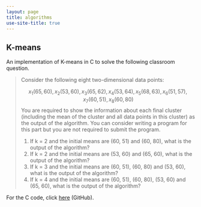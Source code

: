 ```yaml
---
layout: page
title: algorithms
use-site-title: true
---
```


## K-means

An implementation of K-means in C to solve the following classroom question.

>Consider the following eight two-dimensional data points:
>
>$$
>x_1 (65, 60), x_2 (53, 60), x_3 (65, 62), x_4 (53, 64), x_5 (68, 63), x_6 (51, 57), x_7 (60, 51), x_8 (60, 80)
>$$
>You are required to show the information about each final cluster (including the mean of the cluster and all data points in this cluster) as the output of the algorithm. You can consider writing a program for this part but you are not required to submit the program.  
>
>1.  If k = 2 and the initial means are (60, 51) and (60, 80), what is the output of the algorithm? 
>2.  If k = 2 and the initial means are (53, 60) and (65, 60), what is the output of the algorithm? 
>3.  If k = 3 and the initial means are (60, 51), (60, 80) and (53, 60), what is the output of the algorithm?
>4.  If k = 4 and the initial means are (60, 51), (60, 80), (53, 60) and (65, 60), what is the output of the algorithm? 
>

For the C code, click [here][kmeans] (GitHub).

[kmeans]: https://github.com/imfl/c-snippets/blob/master/data-mining/kmeans.c	"Go to GitHub Repository"

